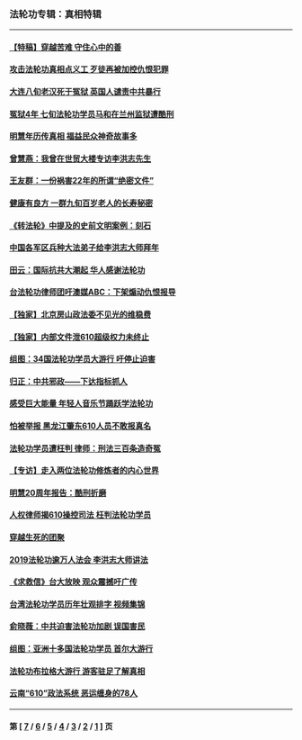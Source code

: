 ### 法轮功专辑：真相特辑
---
#### [【特稿】穿越苦难 守住心中的善](../../pages/nf4389/n13784979.md?01270430) 
#### [攻击法轮功真相点义工 歹徒再被加控仇恨犯罪](../../pages/nf4389/n13601019.md?01270430) 
#### [大连八旬老汉死于冤狱 英国人谴责中共暴行](../../pages/nf4389/n13480118.md?01270430) 
#### [冤狱4年 七旬法轮功学员马和在兰州监狱遭酷刑](../../pages/nf4389/n13304688.md?01270430) 
#### [明慧年历传真相 福益民众神奇故事多](../../pages/nf4389/n13294545.md?01270430) 
#### [曾慧燕：我曾在世贸大楼专访李洪志先生](../../pages/nf4389/n12898729.md?01270430) 
#### [王友群：一份祸害22年的所谓“绝密文件”](../../pages/nf4389/n12871750.md?01270430) 
#### [健康有良方 一群九旬百岁老人的长寿秘密](../../pages/nf4389/n12847475.md?01270430) 
#### [《转法轮》中提及的史前文明案例：刻石](../../pages/nf4389/n12758577.md?01270430) 
#### [中国各军区兵种大法弟子给李洪志大师拜年](../../pages/nf4389/n12750047.md?01270430) 
#### [田云：国际抗共大潮起 华人感谢法轮功](../../pages/nf4389/n12357708.md?01270430) 
#### [台法轮功律师团吁澳媒ABC：下架煽动仇恨报导](../../pages/nf4389/n12279917.md?01270430) 
#### [【独家】北京房山政法委不见光的维稳费](../../pages/nf4389/n12031979.md?01270430) 
#### [【独家】内部文件泄610超级权力未终止](../../pages/nf4389/n12023895.md?01270430) 
#### [组图：34国法轮功学员大游行 吁停止迫害](../../pages/nf4389/n11492658.md?01270430) 
#### [归正：中共邪政——下达指标抓人](../../pages/nf4389/n11474770.md?01270430) 
#### [感受巨大能量 年轻人音乐节踊跃学法轮功](../../pages/nf4389/n11441981.md?01270430) 
#### [怕被举报 黑龙江肇东610人员不敢报真名](../../pages/nf4389/n11436499.md?01270430) 
#### [法轮功学员遭枉判 律师：刑法三百条造奇冤](../../pages/nf4389/n11433943.md?01270430) 
#### [【专访】走入两位法轮功修炼者的内心世界](../../pages/nf4389/n11415623.md?01270430) 
#### [明慧20周年报告：酷刑折磨](../../pages/nf4389/n11387954.md?01270430) 
#### [人权律师揭610操控司法 枉判法轮功学员](../../pages/nf4389/n11313370.md?01270430) 
#### [穿越生死的团聚](../../pages/nf4389/n11258922.md?01270430) 
#### [2019法轮功逾万人法会 李洪志大师讲法](../../pages/nf4389/n11265303.md?01270430) 
#### [《求救信》台大放映 观众震撼吁广传](../../pages/nf4389/n10922251.md?01270430) 
#### [台湾法轮功学员历年壮观排字 视频集锦](../../pages/nf4389/n10878789.md?01270430) 
#### [俞晓薇：中共迫害法轮功加剧 误国害民](../../pages/nf4389/n10859260.md?01270430) 
#### [组图：亚洲十多国法轮功学员 首尔大游行](../../pages/nf4389/n10781149.md?01270430) 
#### [法轮功布拉格大游行 游客驻足了解真相](../../pages/nf4389/n10749360.md?01270430) 
#### [云南“610”政法系统 恶运缠身的78人](../../pages/nf4389/n10747534.md?01270430) 

---
#### 第 [ [7](./7.md?01270430) / [6](./6.md?01270430) / [5](./5.md?01270430) / [4](./4.md?01270430) / [3](./3.md?01270430) / [2](./2.md?01270430) / [1](./1.md?01270430) ] 页
